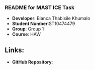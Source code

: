 ### **README for MAST ICE Task**

- **Developer**: Bianca Thabisile Khumalo
- **Student Number**:ST10474479
- **Group**: Group 1
- **Course**: HAW

 ## Links:
- **GitHub Repository**: 
